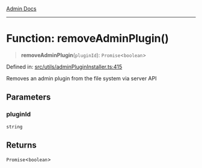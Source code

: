 [Admin Docs](/)

***

# Function: removeAdminPlugin()

> **removeAdminPlugin**(`pluginId`): `Promise`\<`boolean`\>

Defined in: [src/utils/adminPluginInstaller.ts:415](https://github.com/PalisadoesFoundation/talawa-admin/blob/main/src/utils/adminPluginInstaller.ts#L415)

Removes an admin plugin from the file system via server API

## Parameters

### pluginId

`string`

## Returns

`Promise`\<`boolean`\>
